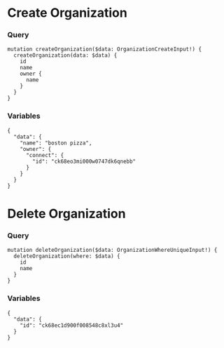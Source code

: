 # Create Organization

### Query

```
mutation createOrganization($data: OrganizationCreateInput!) {
  createOrganization(data: $data) {
    id
    name
    owner {
      name
    }
  }
}
```

### Variables

```
{
  "data": {
    "name": "boston pizza",
    "owner": {
      "connect": {
        "id": "ck68eo3mi000w0747dk6qnebb"
      }
    }
  }
}
```

# Delete Organization

### Query

```
mutation deleteOrganization($data: OrganizationWhereUniqueInput!) {
  deleteOrganization(where: $data) {
    id
    name
  }
}
```

### Variables

```
{
  "data": {
    "id": "ck68ec1d900f008548c8xl3u4"
  }
}
```
